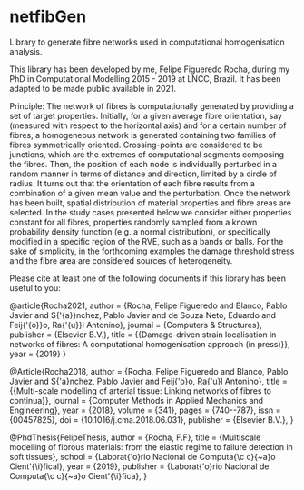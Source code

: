 # netfibGen
Library to generate fibre networks used in computational homogenisation analysis. 

This library has been developed by me, Felipe Figueredo Rocha, during my PhD in Computational Modelling 2015 - 2019 at LNCC, Brazil. It has been adapted to be made public available in 2021. 

Principle: The network of fibres is computationally generated by providing a set of target properties. Initially, for a given average fibre orientation, say (measured with respect to the horizontal axis) and for a certain number of fibres, a homogeneous network is generated containing two families of fibres symmetrically oriented. Crossing-points are considered to be junctions, which are the extremes of computational segments composing the fibres. Then, the position of each node is individually perturbed in a random manner in terms of distance and direction, limited by a circle of radius. It turns out that the orientation of each fibre results from a combination of a given mean value and the perturbation. Once the network has been built, spatial distribution of material properties and fibre areas are selected. In the study cases presented below we consider either properties constant for all fibres, properties randomly sampled from a known probability density function (e.g. a normal distribution), or specifically modified in a specific region of the RVE, such as a bands or balls. For the sake of simplicity, in the forthcoming examples the  damage threshold stress and the fibre area are considered sources of heterogeneity.

Please cite at least one of the following documents if this library has been useful to you:

@article{Rocha2021,
	author = {Rocha, Felipe Figueredo and Blanco, Pablo Javier and S{\'{a}}nchez, Pablo Javier and de Souza Neto, Eduardo and Feij{\'{o}}o, Ra{\'{u}}l Antonino},
	journal = {Computers \& Structures},
	publisher = {Elsevier B.V.},
	title = {{Damage-driven strain localisation in networks of fibres: A computational homogenisation approach (in press)}},
	year = {2019}
}

@Article{Rocha2018,
  author    = {Rocha, Felipe Figueredo and Blanco, Pablo Javier and S{\'a}nchez, Pablo Javier and Feij{\'o}o, Ra{\'u}l Antonino},
  title     = {{Multi-scale modelling of arterial tissue: Linking networks of fibres to continua}},
  journal   = {Computer Methods in Applied Mechanics and Engineering},
  year      = {2018},
  volume    = {341},
  pages     = {740--787},
  issn      = {00457825},
  doi       = {10.1016/j.cma.2018.06.031},
  publisher = {Elsevier B.V.},
}


@PhdThesis{FelipeThesis,
  author    = {Rocha, F.F},
  title     = {Multiscale modelling of fibrous materials: from the elastic regime to failure detection in soft tissues},
  school    = {Laborat{\'o}rio Nacional de Computa{\c c}{\~a}o Cient\'{\i}fical},
  year      = {2019},
  publisher = {Laborat{\'o}rio Nacional de Computa{\c c}{\~a}o Cient\'{\i}fica},
}
